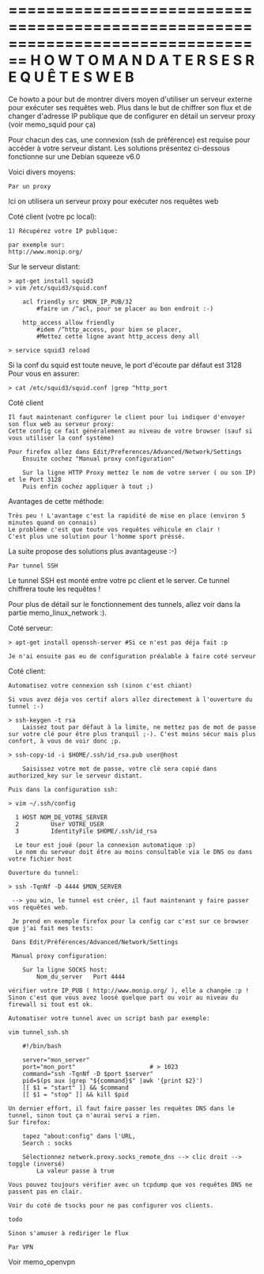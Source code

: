 ================================================================================
H O W T O   M A N D A T E R   S E S   R E Q U Ê T E S   W E B
================================================================================

Ce howto a pour but de montrer divers moyen d'utiliser un serveur externe pour exécuter ses requêtes web.
Plus dans le but de chiffrer son flux et de changer d'adresse IP publique que de configurer en détail un serveur proxy (voir memo_squid pour ça)

Pour chacun des cas, une connexion (ssh de préférence) est requise pour accéder à votre serveur distant. 
Les solutions présentez ci-dessous fonctionne sur une Debian squeeze v6.0

Voici divers moyens:


~~~~~~~~~~~~~~~~~~~~~~~~~~~~~~~~~~
Par un proxy
~~~~~~~~~~~~~~~~~~~~~~~~~~~~~~~~~~

Ici on utilisera un serveur proxy pour exécuter nos requêtes web

Coté client (votre pc local):

	1) Récupérez votre IP publique:

	par exemple sur:
	http://www.monip.org/

Sur le serveur distant:

	> apt-get install squid3
	> vim /etc/squid3/squid.conf

		acl friendly src $MON_IP_PUB/32	
			#faire un /^acl, pour se placer au bon endroit :-)

		http_access allow friendly
			#idem /^http_access, pour bien se placer, 
			#Mettez cette ligne avant http_access deny all

	> service squid3 reload


Si la conf du squid est toute neuve, le port d'écoute par défaut est 3128
Pour vous en assurer:

	> cat /etc/squid3/squid.conf |grep ^http_port

Coté client

	Il faut maintenant configurer le client pour lui indiquer d'envoyer son flux web au serveur proxy:
	Cette config ce fait généralement au niveau de votre browser (sauf si vous utiliser la conf système)

	Pour firefox allez dans Edit/Preferences/Advanced/Network/Settings
		Ensuite cochez "Manual proxy configuration"

		Sur la ligne HTTP Proxy mettez le nom de votre server ( ou son IP) et le Port 3128
		Puis enfin cochez appliquer à tout ;)


Avantages de cette méthode:

	Très peu ! L'avantage c'est la rapidité de mise en place (environ 5 minutes quand on connais)
	Le problème c'est que toute vos requêtes véhicule en clair !
	C'est plus une solution pour l'homme sport préssé.

La suite propose des solutions plus avantageuse :-)

	
~~~~~~~~~~~~~~~~~~~~~~~~~~~~~~~~~~
Par tunnel SSH
~~~~~~~~~~~~~~~~~~~~~~~~~~~~~~~~~~

Le tunnel SSH est monté entre votre pc client et le server. Ce tunnel chiffrera toute les requêtes !

Pour plus de détail sur le fonctionnement des tunnels, allez voir dans la partie memo_linux_network :).


Coté serveur:

	> apt-get install openssh-server #Si ce n'est pas déja fait :p
	
	Je n'ai ensuite pas eu de configuration préalable à faire coté serveur


Coté client: 

	Automatisez votre connexion ssh (sinon c'est chiant)

	Si vous avez déja vos certif alors allez directement à l'ouverture du tunnel :-)

	> ssh-keygen -t rsa
		Laissez tout par défaut à la limite, ne mettez pas de mot de passe sur votre clé pour être plus tranquil ;-). C'est moins sécur mais plus confort, à vous de voir donc ;p.

	> ssh-copy-id -i $HOME/.ssh/id_rsa.pub user@host

		Saisissez votre mot de passe, votre clé sera copié dans authorized_key sur le serveur distant.

	Puis dans la configuration ssh:

	> vim ~/.ssh/config

	  1 HOST NOM_DE_VOTRE_SERVER
	  2         User VOTRE_USER
	  3         IdentityFile $HOME/.ssh/id_rsa

	  Le tour est joué (pour la connexion automatique :p)
	  Le nom du serveur doit être au moins consultable via le DNS ou dans votre fichier host

	Ouverture du tunnel: 

	> ssh -TqnNf -D 4444 $MON_SERVER

	 --> you win, le tunnel est créer, il faut maintenant y faire passer vos requêtes web.

	 Je prend en exemple firefox pour la config car c'est sur ce browser que j'ai fait mes tests:

	 Dans Edit/Préférences/Advanced/Network/Settings

	 Manual proxy configuration:

	 	Sur la ligne SOCKS host:
			Nom_du_server	Port 4444

	vérifier votre IP_PUB ( http://www.monip.org/ ), elle a changée :p !
	Sinon c'est que vous avez loosé quelque part ou voir au niveau du firewall si tout est ok. 

	Automatiser votre tunnel avec un script bash par exemple:
	
	vim tunnel_ssh.sh

		#!/bin/bash
					
		server="mon_server"   
		port="mon_port"                     # > 1023
		command="ssh -TqnNf -D $port $server"
		pid=$(ps aux |grep "${command}$" |awk '{print $2}')                                                                 
		[[ $1 = "start" ]] && $command
		[[ $1 = "stop" ]] && kill $pid

	Un dernier effort, il faut faire passer les requêtes DNS dans le tunnel, sinon tout ça n'aurai servi a rien.
	Sur firefox:

		tapez "about:config" dans l'URL,
		Search : socks

		Sélectionnez network.proxy.socks_remote_dns --> clic droit --> toggle (inversé)
			La valeur passe à true

	Vous pouvez toujours vérifier avec un tcpdump que vos requêtes DNS ne passent pas en clair.

	Voir du coté de tsocks pour ne pas configurer vos clients. 

	todo

	Sinon s'amuser à rediriger le flux 


~~~~~~~~~~~~~~~~~~~~~~~~~~~~~~~~~~
Par VPN
~~~~~~~~~~~~~~~~~~~~~~~~~~~~~~~~~~

Voir memo_openvpn

